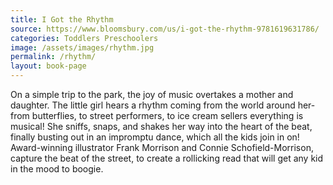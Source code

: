 ```yaml
---
title: I Got the Rhythm
source: https://www.bloomsbury.com/us/i-got-the-rhythm-9781619631786/
categories: Toddlers Preschoolers
image: /assets/images/rhythm.jpg
permalink: /rhythm/
layout: book-page
---
```

On a simple trip to the park, the joy of music overtakes a mother and daughter. The little girl hears a rhythm coming from the world around her- from butterflies, to street performers, to ice cream sellers everything is musical! She sniffs, snaps, and shakes her way into the heart of the beat, finally busting out in an impromptu dance, which all the kids join in on! Award-winning illustrator Frank Morrison and Connie Schofield-Morrison, capture the beat of the street, to create a rollicking read that will get any kid in the mood to boogie.
